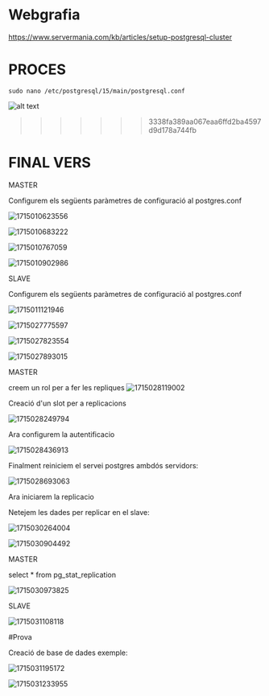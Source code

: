 # Webgrafia

https://www.servermania.com/kb/articles/setup-postgresql-cluster



# PROCES

`sudo nano /etc/postgresql/15/main/postgresql.conf`

![alt text](../images/bdr/image.png)

>>>>>>> 3338fa389aa067eaa6ffd2ba4597d9d178a744fb
>>>>>>>
>>>>>>
>>>>>
>>>>
>>>
>>

# FINAL VERS

MASTER

Configurem els següents paràmetres de configuració al postgres.conf

![1715010623556](image/node_replication/1715010623556.png)

![1715010683222](image/node_replication/1715010683222.png)

![1715010767059](image/node_replication/1715010767059.png)

![1715010902986](image/node_replication/1715010902986.png)

SLAVE

Configurem els següents paràmetres de configuració al postgres.conf

![1715011121946](image/node_replication/1715011121946.png)

![1715027775597](image/node_replication/1715027775597.png)

![1715027823554](image/node_replication/1715027823554.png)

![1715027893015](image/node_replication/1715027893015.png)

MASTER

creem un rol per a fer les repliques
![1715028119002](image/node_replication/1715028119002.png)

Creació d'un slot per a replicacions

![1715028249794](image/node_replication/1715028249794.png)

Ara configurem la autentificacio

![1715028436913](image/node_replication/1715028436913.png)

Finalment reiniciem el servei postgres ambdós servidors:

![1715028693063](image/node_replication/1715028693063.png)

Ara iniciarem la replicacio

Netejem les dades per replicar en el slave:

![1715030264004](image/node_replication/1715030264004.png)

![1715030904492](image/node_replication/1715030904492.png)

MASTER

select * from pg_stat_replication

![1715030973825](image/node_replication/1715030973825.png)

SLAVE

![1715031108118](image/node_replication/1715031108118.png)

#Prova

Creació de base de dades exemple:

![1715031195172](image/node_replication/1715031195172.png)

![1715031233955](image/node_replication/1715031233955.png)
